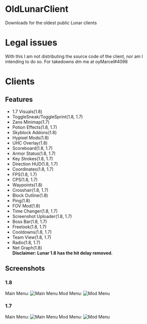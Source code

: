 # OldLunarClient
Downloads for the oldest public Lunar clients

# Legal issues
With this I am not distributing the source code of the client, nor am I intending to do so. For takedowns dm me at oyMarcel#4098

# Clients

## Features
- 1.7 Visuals(1.8)
- ToggleSneak/ToggleSprint(1.8, 1.7)
- Zans Minimap(1.7)
- Potion Effects(1.8, 1.7)
- Skyblock Addons(1.8)
- Hypixel Mods(1.8)
- UHC Overlay(1.8)
- Scoreboard(1.8, 1.7)
- Armor Status(1.8, 1.7)
- Key Strokes(1.8, 1.7)
- Direction HUD(1.8, 1.7)
- Coordinates(1.8, 1.7)
- FPS(1.8, 1.7)
- CPS(1.8, 1.7)
- Waypoints(1.8)
- Crosshair(1.8, 1.7)
- Block Outline(1.8)
- Ping(1.8)
- FOV Mod(1.8)
- Time Changer(1.8, 1.7)
- Screenshot Uploader(1.8, 1.7)
- Boss Bar(1.8, 1.7)
- Freelook(1.8, 1.7)
- Cooldowns(1.8, 1.7)
- Team View(1.8, 1.7)
- Radio(1.8, 1.7)
- Net Graph(1.8)<br>
**Disclaimer: Lunar 1.8 has the hit delay removed.**

## Screenshots
### 1.8
Main Menu:
![Main Menu](https://github.com/oyMarcel/OldLunarClient/blob/main/assets/1.8/mainmenu.png)
Mod Menu:
![Mod Menu](https://github.com/oyMarcel/OldLunarClient/blob/main/assets/1.8/modmenu.png)

### 1.7
Main Menu:
![Main Menu](https://github.com/oyMarcel/OldLunarClient/blob/main/assets/1.7/mainmenu.png)
Mod Menu:
![Mod Menu](https://github.com/oyMarcel/OldLunarClient/blob/main/assets/1.7/modmenu.png)
